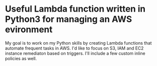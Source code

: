 # Useful Lambda function written in Python3 for managing an AWS evironment
My goal is to work on my Python skills by creating Lambda functions that automate frequent tasks in AWS.  I'd like to focus on S3, IAM and EC2 instance remediaton based on triggers. I'll include a few custom inline policies as well.
